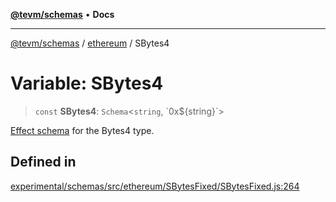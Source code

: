 [**@tevm/schemas**](../../README.md) • **Docs**

***

[@tevm/schemas](../../modules.md) / [ethereum](../README.md) / SBytes4

# Variable: SBytes4

> `const` **SBytes4**: `Schema`\<`string`, \`0x$\{string\}\`\>

[Effect schema](https://github.com/Effect-TS/schema) for the Bytes4 type.

## Defined in

[experimental/schemas/src/ethereum/SBytesFixed/SBytesFixed.js:264](https://github.com/qbzzt/tevm-monorepo/blob/main/experimental/schemas/src/ethereum/SBytesFixed/SBytesFixed.js#L264)
